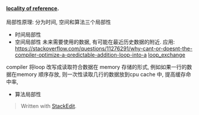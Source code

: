 #### [locality of reference](https://en.wikipedia.org/wiki/Locality_of_reference "Locality of reference").
局部性原理: 
分为时间, 空间和算法三个局部性
* 时间局部性
* 空间局部性
未来需要使用的数据, 有可能在最近历史数据的附近. 
应用:
https://stackoverflow.com/questions/11276291/why-cant-or-doesnt-the-compiler-optimize-a-predictable-addition-loop-into-a 
[loop_exchange](https://en.wikipedia.org/wiki/Loop_interchange)

 compiler 将loop 改写成读取符合数据在 memory 存储的形式, 例如如果一行的数据在memory 顺序存放, 则一次性读取几行的数据放到cpu cache 中,  提高缓存命中率, 

* 算法局部性



> Written with [StackEdit](https://stackedit.io/).
<!--stackedit_data:
eyJoaXN0b3J5IjpbLTE5MjkyMzM0OTRdfQ==
-->